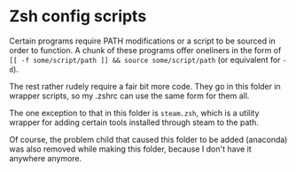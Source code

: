 # Zsh config scripts

Certain programs require PATH modifications or a script to be sourced in order to function. A chunk of these programs offer oneliners in the form of `[[ -f some/script/path ]] && source some/script/path` (or equivalent for `-d`).

The rest rather rudely require a fair bit more code. They go in this folder in wrapper scripts, so my .zshrc can use the same form for them all.

The one exception to that in this folder is `steam.zsh`, which is a utility wrapper for adding certain tools installed through steam to the path. 

Of course, the problem child that caused this folder to be added (anaconda) was also removed while making this folder, because I don't have it anywhere anymore. 

